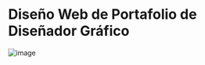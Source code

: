 # Diseño Web de Portafolio de Diseñador Gráfico


![image](https://user-images.githubusercontent.com/30531913/233229871-7d42150d-f5cb-4f70-acb8-10630f706625.png)

